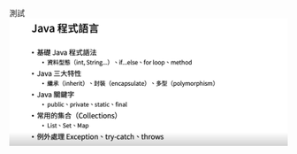 

測試
![image](https://github.com/daaaaayuu/yuu-notes/blob/main/java%E5%9F%BA%E7%A4%8E%E7%9F%A5%E8%AD%98.jpg)

